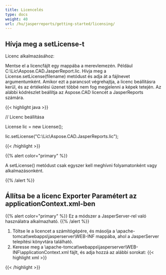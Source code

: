 ```yaml
---
title: Licencelés
type: docs
weight: 40
url: /hu/jasperreports/getting-started/licensing/
---
```

## **Hívja meg a setLicense-t**
Licenc alkalmazásához:

Mentse el a licencfájlt egy mappába a merevlemezén. Például C:\Lic\Aspose.CAD.JasperReport.lic.
Hívja meg a License.setLicense(filename) metódust és adja át a fájlnevet argumentumként. Amikor ezt a parancsot végrehajtja, a licenc beállításra kerül, és az értékelési üzenet többé nem fog megjelenni a képek tetején.
Az alábbi kódrészlet beállítja az Aspose.CAD licencét a JasperReports számára.

{{< highlight java >}}

// Licenc beállítása

License lic = new License();

lic.setLicense("C:\Lic\Aspose.CAD.JasperReports.lic");

{{< /highlight >}}

{{% alert color="primary" %}}

A setLicense() metódust csak egyszer kell meghívni folyamatonként vagy alkalmazásonként.

{{% /alert %}}

## **Állítsa be a licenc Exporter Paramétert az applicationContext.xml-ben**
{{% alert color="primary" %}}
Ez a módszer a JasperServer-rel való használatra alkalmazható.
{{% /alert %}}
1. Töltse le a licencet a számítógépére, és másolja a \apache-tomcat\webapps\jasperserver\WEB-INF mappába, ahol a JasperServer telepítési könyvtára található.
2. Keresse meg a \apache-tomcat\webapps\jasperserver\WEB-INF\applicationContext.xml fájlt, és adja hozzá az alábbi sorokat:
{{< highlight xml >}}
<bean id="jpgExportParameters" class="com.aspose.cad.jasperreports.jpg.ASJpegExportParametersBean">
    <property name="license" value="C:\jasperserver-7.6\apache-tomcat\webapps\jasperserver\WEB-INFAspose.CAD.JasperReports.lic"/>
</bean>
{{< /highlight >}}
